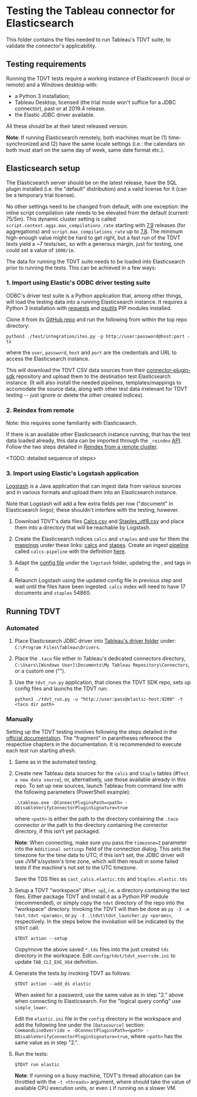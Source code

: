 # Testing the Tableau connector for Elasticsearch

This folder contains the files needed to run Tableau's TDVT suite, to validate the connector's applicability.

## Testing requirements

Running the TDVT tests require a working instance of Elasticsearch (local or remote) and a Windows desktop with:
* a Python 3 installation;
* Tableau Desktop, licensed (the trial mode won't suffice for a JDBC connector), past or at 2019.4 release.
* the Elastic JDBC driver available.

All these should be at their latest released version.

**Note**: If running Elasticsearch remotely, both machines must be (1) time-synchronized and (2) have the same locale settings (i.e.: the calendars on both must start on the same day of week, same date format etc.).

## Elasticsearch setup

The Elasticsearch server should be on the latest release, have the SQL plugin installed (i.e. the "default" distribution) and a valid license for it (can be a temporary trial license).

No other settings need to be changed from default, with one exception: the inline script compilation rate needs to be elevated from the default (current: 75/5m). This dynamic cluster setting is called `script.context.aggs.max_compilations_rate` starting with [7.9](https://www.elastic.co/guide/en/elasticsearch/reference/master/circuit-breaker.html#script-compilation-circuit-breaker) releases (for aggregations) and `script.max_compilations_rate` up to [7.8](https://www.elastic.co/guide/en/elasticsearch/reference/7.8/circuit-breaker.html#script-compilation-circuit-breaker). The minimum high-enough value might be hard to get right, but a fast run of the TDVT tests yield a ~7 tests/sec, so with a generous margin, just for testing, one could set a value of `1000/1m`.

The data for running the TDVT suite needs to be loaded into Elasticsearch prior to running the tests. This can be achieved in a few ways:

### 1. Import using Elastic's ODBC driver testing suite

ODBC's driver test suite is a Python application that, among other things, will load the testing data into a running Elasticsearch instance.
It requires a Python 3 installation with [requests](python-requests.org) and [psutils](https://pypi.org/project/psutil/) PIP modules installed.

Clone it from its [GitHub repo](https://github.com/elastic/elasticsearch-sql-odbc/) and run the following from within the top repo directory:
```
python3 ./test/integration/ites.py -p http://user:password@host:port -tx
```
where the `user`, `password`, `host` and `port` are the credentials and URL to access the Elasticsearch instance.

This will download the TDVT CSV data sources from their [connector-plugin-sdk](https://github.com/tableau/connector-plugin-sdk/tree/master/tests/datasets/TestV1) repository and upload them to the destination test Elasticsearch instance. (It will also install the needed pipelines, templates/mappings to accomodate the source data, along with other test data irrelevant for TDVT testing -- just ignore or delete the other created indices).

### 2. Reindex from remote

Note: this requires some familiarity with Elasticsearch.

If there is an available other Elasticsearch instance running, that has the test data loaded already, this data can be imported through the `_reindex` [API](www.elastic.co/guide/en/elasticsearch/reference/current/docs-reindex.html). Follow the two steps detailed in [Reindex from a remote cluster](https://www.elastic.co/guide/en/elasticsearch/reference/current/reindex-upgrade-remote.html).

<TODO: detailed sequence of steps>

### 3. Import using Elastic's Logstash application

[Logstash](https://www.elastic.co/guide/en/logstash/current/running-logstash-windows.html) is a Java application that can ingest data from various sources and in various formats and upload them into an Elasticsearch instance.

Note that Logstash will add a few extra fields per row ("document" in Elasticsearch lingo); these shouldn't interfere with the testing, however.

1. Download TDVT's data files [Calcs.csv](https://raw.githubusercontent.com/tableau/connector-plugin-sdk/tdvt-2.1.9/tests/datasets/TestV1/Calcs.csv) and [Staples_utf8.csv](https://raw.githubusercontent.com/tableau/connector-plugin-sdk/tdvt-2.1.9/tests/datasets/TestV1/Staples_utf8.csv) and place them into a directory that will be reachable by Logstash.

2. Create the Elasticsearch indices `calcs` and `staples` and use for them the [mappings](https://www.elastic.co/guide/en/elasticsearch/reference/current/indices-put-mapping.html) under these links: [calcs](https://github.com/elastic/elasticsearch-sql-odbc/blob/577cd2fa1ed257e42081a082682c8c089b179565/test/integration/data.py#L27) and [stapes](https://github.com/elastic/elasticsearch-sql-odbc/blob/577cd2fa1ed257e42081a082682c8c089b179565/test/integration/data.py#L87). Create an ingest [pipeline](https://www.elastic.co/guide/en/elasticsearch/reference/current/put-pipeline-api.html) called `calcs-pipeline` with the definition [here](https://github.com/elastic/elasticsearch-sql-odbc/blob/577cd2fa1ed257e42081a082682c8c089b179565/test/integration/data.py#L62).

3. Adapt the [config file](https://www.elastic.co/guide/en/logstash/current/configuration-file-structure.html#configuration-file-structure) under the `logstash` folder, updating the <path>, <host> and <password> tags in it.

4. Relaunch Logstash using the updated config file in previous step and wait until the files have been ingested. `calcs` index will need to have 17 documents and `staples` 54860.


## Running TDVT

### Automated

1. Place Elasticsearch JDBC driver into [Tableau's driver folder](https://help.tableau.com/current/pro/desktop/en-us/examples_otherdatabases_jdbc.htm) under: `C:\Program Files\Tableau\Drivers`.

2. Place the `.taco` file either in Tableau's dedicated connectors directory, `C:\Users\[Windows User]\Documents\My Tableau Repository\Connectors`, or a custom one ("<taco dir path>").

3. Use the `tdvt_run.py` application, that clones the TDVT SDK repo, sets up config files and launchs the TDVT run:
    ```
    python3 ./tdvt_run.py -u "http://user:pass@elastic-host:9200" -t <taco dir path>
    ```

### Manually

Setting up the TDVT testing involves following the steps detailed in the [official documentation](https://tableau.github.io/connector-plugin-sdk/docs/tdvt). The "fragment" in parantheses reference the respective chapters in the documentation. It is recommended to execute each test run starting afresh.

1. Same as in the automated testing.

2. Create new Tableau data sources for the `calcs` and `Staple` tables (#`Test a new data source`), or, alternatively, use those available already in this repo.
	To set up new sources, launch Tableau from command line with the following parameters (PowerShell example):
	```
	.\tableau.exe -DConnectPluginsPath=<path> -DDisableVerifyConnectorPluginSignature=true
	```
	where `<path>` is either the path to the directory containing the `.taco` connector *or* the path to the directory containing the connector directory, if this isn't yet packaged.
  
	**Note**: When connecting, make sure you pass the `timezone=Z` parameter into the `Additional settings` field of the connection dialog. This sets the timezone for the time data to UTC; if this isn't set, the JDBC driver will use JVM's/system's time zone, which will then result in some failed tests if the machine's not set to the UTC timezone.

	Save the TDS files as `cast_calcs.elastic.tds` and `Staples.elastic.tds`

3. Setup a TDVT "workspace" (#`Set up`), i.e. a directory containing the test files.
	Either package TDVT and install it as a Python PIP module (recommended), or simply copy the `tdvt` directory of the repo into the "workspace" directory. Invoking the TDVT will then be done as `py -3 -m tdvt.tdvt <params>`, or `py -3 .\tdvt\tdvt_launcher.py <params>`, respectively. In the steps below the invokation will be indicated by the `$TDVT` call.
	```
	$TDVT action --setup
	```

	Copy/move the above saved `*.tds` files into the just created `tds` directory in the workspace.
	Edit `config/tdvt/tdvt_override.ini` to update `TAB_CLI_EXE_X64` definition.

4. Generate the tests by invoking TDVT as follows:

	```
	$TDVT action --add_ds elastic
	```

	When asked for a password, use the same value as in step "2." above when connecting to Elasticsearch.
	For the "logical query config" use `simple_lower`.

	Edit the `elastic.ini` file in the `config` directory in the workspace and add the following line under the `[Datasource]` section: `CommandLineOverride = -DConnectPluginsPath=<path> -DDisableVerifyConnectorPluginSignature=true`, where `<path>` has the same value as in step "2.".

5. Run the tests:

	```
	$TDVT run elastic
	```

	**Note**: If running on a busy machine, TDVT's thread allocation can be throttled with the `-t <threads>` argument, where <threads> should take the value of available CPU execution units, or even `1` if running on a slower VM.
